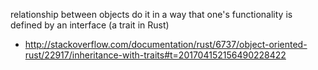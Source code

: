 relationship between objects do it in a way that one's functionality is defined by an interface (a trait in Rust)

- http://stackoverflow.com/documentation/rust/6737/object-oriented-rust/22917/inheritance-with-traits#t=201704152156490228422
